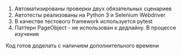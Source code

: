 1) Автоматизированы проверки двух обязательных сценариев
2) Автотесты реализованы на Python 3 и Selenium Webdriver
3) В качестве тестового framework используется pytest
4) Паттерн PageObject - не использован к дедлайну. В процессе изучения

Код готов доделать с наличием дополнительного времени

